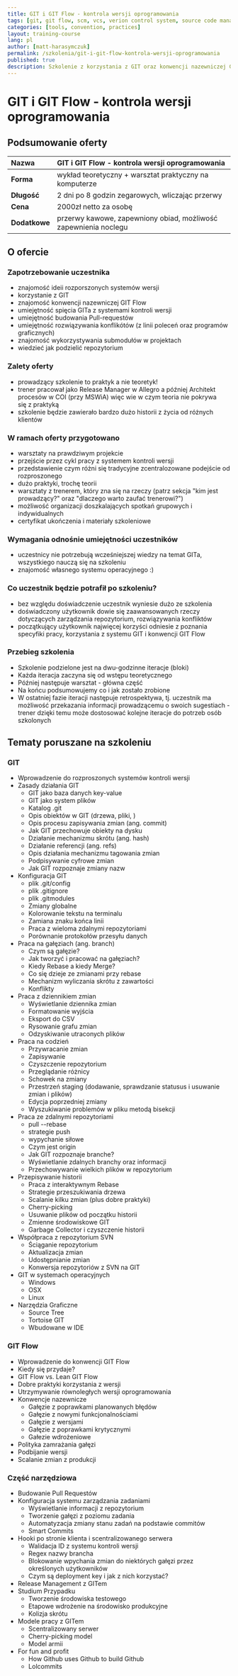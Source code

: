 ```yaml
---
title: GIT i GIT Flow - kontrola wersji oprogramowania
tags: [git, git flow, scm, vcs, verion control system, source code management]
categories: [tools, convention, practices]
layout: training-course
lang: pl
author: [matt-harasymczuk]
permalink: /szkolenia/git-i-git-flow-kontrola-wersji-oprogramowania
published: true
description: Szkolenie z korzystania z GIT oraz konwencji nazewniczej GIT Flow. Podczas szkolenia uczestnik zapozna się z podstawowywmi i zaawansowanymi elementami rozporoszonych systemów kontroli wersji, przepisywania historii oraz przywracania przypadkowo usuniętych zmian.
---
```


# GIT i GIT Flow - kontrola wersji oprogramowania

## Podsumowanie oferty

| Nazwa         | GIT i GIT Flow - kontrola wersji oprogramowania                 |
|:--------------|:----------------------------------------------------------------|
| **Forma**     | wykład teoretyczny + warsztat praktyczny na komputerze          |
| **Długość**   | 2 dni po 8 godzin zegarowych, wliczając przerwy                 |
| **Cena**      | 2000zł netto za osobę                                           |
| **Dodatkowe** | przerwy kawowe, zapewniony obiad, możliwość zapewnienia noclegu |

## O ofercie

### Zapotrzebowanie uczestnika
- znajomość ideii rozporszonych systemów wersji
- korzystanie z GIT
- znajomość konwencji nazewniczej GIT Flow
- umiejętność spięcia GITa z systemami kontroli wersji
- umiejętność budowania Pull-requestów
- umiejętność rozwiązywania konflikótów (z linii poleceń oraz programów graficznych)
- znajomość wykorzystywania submodułów w projektach
- wiedzieć jak podzielić repozytorium

### Zalety oferty
- prowadzący szkolenie to praktyk a nie teoretyk!
- trener pracował jako Release Manager w Allegro a później Architekt procesów w COI (przy MSWiA) więc wie w czym teoria nie pokrywa się z praktyką
- szkolenie będzie zawierało bardzo dużo historii z życia od różnych klientów

### W ramach oferty przygotowano
- warsztaty na prawdziwym projekcie
- przejście przez cykl pracy z systemem kontroli wersji
- przedstawienie czym różni się tradycyjne zcentralozowane podejście od rozproszonego
- dużo praktyki, trochę teorii
- warsztaty z trenerem, który zna się na rzeczy (patrz sekcja "kim jest prowadzący?" oraz "dlaczego warto zaufać trenerowi?")
- możliwość organizacji doszkalających spotkań grupowych i indywidualnych
- certyfikat ukończenia i materiały szkoleniowe

### Wymagania odnośnie umiejętności uczestników
- uczestnicy nie potrzebują wcześniejszej wiedzy na temat GITa, wszystkiego nauczą się na szkoleniu
- znajomość własnego systemu operacyjnego :)

### Co uczestnik będzie potrafił po szkoleniu?
- bez względu doświadczenie uczestnik wyniesie dużo ze szkolenia
- doświadczony użytkownik dowie się zaawansowanych rzeczy dotyczących zarządzania repozytorium, rozwiązywania konfliktów
- początkujący użytkownik najwięcej korzyści odniesie z poznania specyfiki pracy, korzystania z systemu GIT i konwencji GIT Flow

### Przebieg szkolenia
- Szkolenie podzielone jest na dwu-godzinne iteracje (bloki)
- Każda iteracja zaczyna się od wstępu teoretycznego
- Później następuje warsztat - główna część
- Na końcu podsumowujemy co i jak zostało zrobione
- W ostatniej fazie iteracji następuje retrospektywa, tj. uczestnik ma możliwość przekazania informacji prowadzącemu o swoich sugestiach - trener dzięki temu może dostosować kolejne iteracje do potrzeb osób szkolonych

## Tematy poruszane na szkoleniu

### GIT
- Wprowadzenie do rozproszonych systemów kontroli wersji
- Zasady działania GIT
    - GIT jako baza danych key-value
    - GIT jako system plików
    - Katalog .git
    - Opis obiektów w GIT (drzewa, pliki, )
    - Opis procesu zapisywania zmian (ang. commit)
    - Jak GIT przechowuje obiekty na dysku
    - Działanie mechanizmu skrótu (ang. hash)
    - Działanie referencji (ang. refs)
    - Opis działania mechanizmu tagowania zmian
    - Podpisywanie cyfrowe zmian
    - Jak GIT rozpoznaje zmiany nazw
- Konfiguracja GIT
    - plik .git/config
    - plik .gitignore
    - plik .gitmodules
    - Zmiany globalne
    - Kolorowanie tekstu na terminalu
    - Zamiana znaku końca linii
    - Praca z wieloma zdalnymi repozytoriami
    - Porównanie protokołów przesyłu danych
- Praca na gałęziach (ang. branch)
    - Czym są gałęzie?
    - Jak tworzyć i pracować na gałęziach?
    - Kiedy Rebase a kiedy Merge?
    - Co się dzieje ze zmianami przy rebase
    - Mechanizm wyliczania skrótu z zawartości
    - Konflikty
- Praca z dziennikiem zmian
    - Wyświetlanie dziennika zmian
    - Formatowanie wyjścia
    - Eksport do CSV
    - Rysowanie grafu zmian
    - Odzyskiwanie utraconych plików
- Praca na codzień
    - Przywracanie zmian
    - Zapisywanie
    - Czyszczenie repozytorium
    - Przeglądanie różnicy
    - Schowek na zmiany
    - Przestrzeń staging (dodawanie, sprawdzanie statusus i usuwanie zmian i plików)
    - Edycja poprzedniej zmiany
    - Wyszukiwanie problemów w pliku metodą bisekcji
- Praca ze zdalnymi repozytoriami
    - pull --rebase
    - strategie push
    - wypychanie siłowe
    - Czym jest origin
    - Jak GIT rozpoznaje branche?
    - Wyświetlanie zdalnych branchy oraz informacji
    - Przechowywanie wielkich plików w repozytorium
- Przepisywanie historii
    - Praca z interaktywnym Rebase
    - Strategie przeszukiwania drzewa
    - Scalanie kilku zmian (plus dobre praktyki)
    - Cherry-picking
    - Usuwanie plików od początku historii
    - Zmienne środowiskowe GIT
    - Garbage Collector i czyszczenie historii
- Współpraca z repozytorium SVN
    - Ściąganie repozytorium
    - Aktualizacja zmian
    - Udostępnianie zmian
    - Konwersja repozytoriów z SVN na GIT
- GIT w systemach operacyjnych
    - Windows
    - OSX
    - Linux
- Narzędzia Graficzne
    - Source Tree
    - Tortoise GIT
    - Wbudowane w IDE

### GIT Flow
- Wprowadzenie do konwencji GIT Flow
- Kiedy się przydaje?
- GIT Flow vs. Lean GIT Flow
- Dobre praktyki korzystania z wersji
- Utrzymywanie równoległych wersji oprogramowania
- Konwencje nazewnicze
    - Gałęzie z poprawkami planowanych błędów
    - Gałęzie z nowymi funkcjonalnościami
    - Gałęzie z wersjami
    - Gałęzie z poprawkami krytycznymi
    - Gałezie wdrożeniowe
- Polityka zamrażania gałęzi
- Podbijanie wersji
- Scalanie zmian z produkcji

### Część narzędziowa
- Budowanie Pull Requestów
- Konfiguracja systemu zarządzania zadaniami
    - Wyświetlanie informacji z repozytorium
    - Tworzenie gałęzi z poziomu zadania
    - Automatyzacja zmiany stanu zadań na podstawie commitów
    - Smart Commits
- Hooki po stronie klienta i scentralizowanego serwera
    - Walidacja ID z systemu kontroli wersji
    - Regex nazwy brancha
    - Blokowanie wpychania zmian do niektórych gałęzi przez określonych użytkowników
    - Czym są deployment key i jak z nich korzystać?
- Release Management z GITem
- Studium Przypadku
    - Tworzenie środowiska testowego
    - Etapowe wdrożenie na środowisko produkcyjne
    - Kolizja skrótu
- Modele pracy z GITem
    - Scentralizowany serwer
    - Cherry-picking model
    - Model armii
- For fun and profit
    - How Github uses Github to build Github
    - Lolcommits
